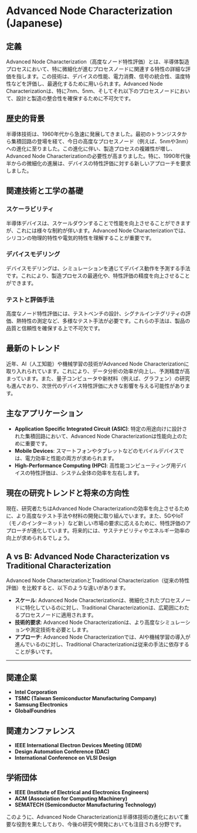 # Advanced Node Characterization (Japanese)

## 定義
Advanced Node Characterization（高度なノード特性評価）とは、半導体製造プロセスにおいて、特に微細化が進むプロセスノードに関連する特性の詳細な評価を指します。この技術は、デバイスの性能、電力消費、信号の統合性、温度特性などを評価し、最適化するために用いられます。Advanced Node Characterizationは、特に7nm、5nm、そしてそれ以下のプロセスノードにおいて、設計と製造の整合性を確保するために不可欠です。

## 歴史的背景
半導体技術は、1960年代から急速に発展してきました。最初のトランジスタから集積回路の登場を経て、今日の高度なプロセスノード（例えば、5nmや3nm）への進化に至りました。この進化に伴い、製造プロセスの複雑性が増し、Advanced Node Characterizationの必要性が高まりました。特に、1990年代後半からの微細化の進展は、デバイスの特性評価に対する新しいアプローチを要求しました。

## 関連技術と工学の基礎
### スケーラビリティ
半導体デバイスは、スケールダウンすることで性能を向上させることができますが、これには様々な制約が伴います。Advanced Node Characterizationでは、シリコンの物理的特性や電気的特性を理解することが重要です。

### デバイスモデリング
デバイスモデリングは、シミュレーションを通じてデバイス動作を予測する手法です。これにより、製造プロセスの最適化や、特性評価の精度を向上させることができます。

### テストと評価手法
高度なノード特性評価には、テストベンチの設計、シグナルインテグリティの評価、熱特性の測定など、多様なテスト手法が必要です。これらの手法は、製品の品質と信頼性を確保する上で不可欠です。

## 最新のトレンド
近年、AI（人工知能）や機械学習の技術がAdvanced Node Characterizationに取り入れられています。これにより、データ分析の効率が向上し、予測精度が高まっています。また、量子コンピュータや新材料（例えば、グラフェン）の研究も進んでおり、次世代のデバイス特性評価に大きな影響を与える可能性があります。

## 主なアプリケーション
- **Application Specific Integrated Circuit (ASIC)**: 特定の用途向けに設計された集積回路において、Advanced Node Characterizationは性能向上のために重要です。
- **Mobile Devices**: スマートフォンやタブレットなどのモバイルデバイスでは、電力効率と性能の両方が求められます。
- **High-Performance Computing (HPC)**: 高性能コンピューティング用デバイスの特性評価は、システム全体の効率を左右します。

## 現在の研究トレンドと将来の方向性
現在、研究者たちはAdvanced Node Characterizationの効率を向上させるために、より高度なテスト手法や材料の開発に取り組んでいます。また、5GやIoT（モノのインターネット）など新しい市場の要求に応えるために、特性評価のアプローチが進化しています。将来的には、サステナビリティやエネルギー効率の向上が求められるでしょう。

## A vs B: Advanced Node Characterization vs Traditional Characterization
Advanced Node CharacterizationとTraditional Characterization（従来の特性評価）を比較すると、以下のような違いがあります。

- **スケール**: Advanced Node Characterizationは、微細化されたプロセスノードに特化しているのに対し、Traditional Characterizationは、広範囲にわたるプロセスノードに適用されます。
- **技術的要求**: Advanced Node Characterizationは、より高度なシミュレーションや測定技術を必要とします。
- **アプローチ**: Advanced Node Characterizationでは、AIや機械学習の導入が進んでいるのに対し、Traditional Characterizationは従来の手法に依存することが多いです。

---

## 関連企業
- **Intel Corporation**
- **TSMC (Taiwan Semiconductor Manufacturing Company)**
- **Samsung Electronics**
- **GlobalFoundries**

## 関連カンファレンス
- **IEEE International Electron Devices Meeting (IEDM)**
- **Design Automation Conference (DAC)**
- **International Conference on VLSI Design**

## 学術団体
- **IEEE (Institute of Electrical and Electronics Engineers)**
- **ACM (Association for Computing Machinery)**
- **SEMATECH (Semiconductor Manufacturing Technology)**

このように、Advanced Node Characterizationは半導体技術の進化において重要な役割を果たしており、今後の研究や開発においても注目される分野です。
